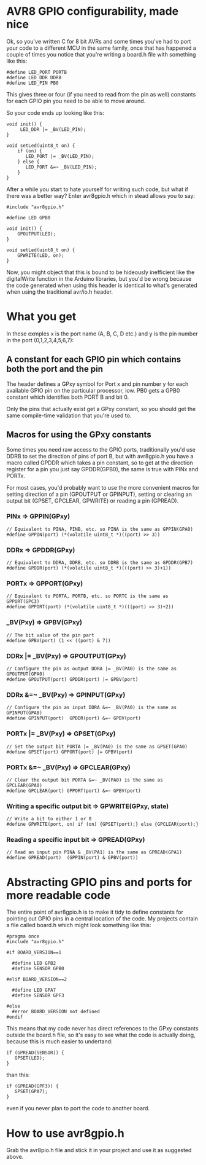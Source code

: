 # AVR8 GPIO configurability, made nice

Ok, so you've written C for 8 bit AVRs and some times you've had to port
your code to a different MCU in the same family, once that has happened
a couple of times you notice that you're writing a board.h file with
something like this:

```
#define LED_PORT PORTB
#define LED_DDR DDRB
#define LED_PIN PB0
```

This gives three or four (if you need to read from the pin as well) constants
for each GPIO pin you need to be able to move around.

So your code ends up looking like this:
```
void init() {
     LED_DDR |= _BV(LED_PIN);
}

void setLed(uint8_t on) {
    if (on) {
       LED_PORT |= _BV(LED_PIN);
    } else {
       LED_PORT &=~ _BV(LED_PIN);
    }
}
```

After a while you start to hate yourself for writing such code, but what
if there was a better way? Enter avr8gpio.h which in stead allows you to say:

```
#include "avr8gpio.h"

#define LED GPB0

void init() {
    GPOUTPUT(LED);
}

void setLed(uint8_t on) {
    GPWRITE(LED, on);
}

```

Now, you might object that this is bound to be hideously inefficient like
the digitalWrite function in the Arduino libraries, but you'd be wrong because
the code generated when using this header is identical to what's generated
when using the traditional avr/io.h header.


# What you get

In these exmples x is the port name (A, B, C, D etc.) and y is the pin number
in the port (0,1,2,3,4,5,6,7):

## A constant for each GPIO pin which contains both the port and the pin

The header defines a GPxy symbol for Port x and pin number y for each available
GPIO pin on the particular processor, iow. PB0 gets a GPB0 constant which
identifies both PORT B and bit 0.

Only the pins that actually exist get a GPxy constant, so you should get the
same compile-time validation that you're used to.


## Macros for using the GPxy constants

Some times you need raw access to the GPIO ports, traditionally you'd use
DDRB to set the direction of pins of port B, but with avr8gpio.h you have a
macro called GPDDR which takes a pin constant, so to get at the direction
register for a pin you just say GPDDR(GPB0), the same is true with PINx and
PORTx.

For most cases, you'd probably want to use the more convenient macros for
setting direction of a pin (GPOUTPUT or GPINPUT), setting or clearing
an output bit (GPSET, GPCLEAR, GPWRITE) or reading a pin (GPREAD).


### PINx => GPPIN(GPxy)
```
// Equivalent to PINA, PINB, etc. so PINA is the same as GPPIN(GPA0)
#define GPPIN(port) (*(volatile uint8_t *)((port) >> 3))
```

### DDRx => GPDDR(GPxy)

```
// Equivalent to DDRA, DDRB, etc. so DDRB is the same as GPDDR(GPB7) 
#define GPDDR(port) (*(volatile uint8_t *)(((port) >> 3)+1))
```

### PORTx => GPPORT(GPxy)
```
// Equivalent to PORTA, PORTB, etc. so PORTC is the same as GPPORT(GPC3)
#define GPPORT(port) (*(volatile uint8_t *)(((port) >> 3)+2))
```

### _BV(Pxy) => GPBV(GPxy)
```
// The bit value of the pin part
#define GPBV(port) (1 << ((port) & 7))
```

### DDRx |= _BV(Pxy) => GPOUTPUT(GPxy)
```
// Configure the pin as output DDRA |= _BV(PA0) is the same as GPOUTPUT(GPA0)
#define GPOUTPUT(port) GPDDR(port) |= GPBV(port)
```

### DDRx &=~ _BV(Pxy) => GPINPUT(GPxy)
```
// Configure the pin as input DDRA &=~ _BV(PA0) is the same as GPINPUT(GPA0)
#define GPINPUT(port)  GPDDR(port) &=~ GPBV(port)
```

### PORTx |= _BV(Pxy) => GPSET(GPxy)
```
// Set the output bit PORTA |= _BV(PA0) is the same as GPSET(GPA0)
#define GPSET(port) GPPORT(port) |= GPBV(port)
```

### PORTx &=~ _BV(Pxy) => GPCLEAR(GPxy)
```
// Clear the output bit PORTA &=~ _BV(PA0) is the same as GPCLEAR(GPA0)
#define GPCLEAR(port) GPPORT(port) &=~ GPBV(port)
```

### Writing a specific output bit => GPWRITE(GPxy, state)
```
// Write a bit to either 1 or 0
#define GPWRITE(port, on) if (on) {GPSET(port);} else {GPCLEAR(port);}
```

### Reading a specific input bit => GPREAD(GPxy)
```
// Read an input pin PINA & _BV(PA1) is the same as GPREAD(GPA1)
#define GPREAD(port)  (GPPIN(port) & GPBV(port))
```


# Abstracting GPIO pins and ports for more readable code

The entire point of avr8gpio.h is to make it tidy to define constants for
pointing out GPIO pins in a central location of the code. My projects
contain a file called board.h which might look something like this:

```
#pragma once
#include "avr8gpio.h"

#if BOARD_VERSION==1

  #define LED GPB2
  #define SENSOR GPB0

#elif BOARD_VERSION==2

  #define LED GPA7
  #define SENSOR GPF3

#else
  #error BOARD_VERSION not defined
#endif

```

This means that my code never has direct references to the GPxy constants
outside the board.h file, so it's easy to see what the code is actually doing,
because this is much easier to undertand:

```
if (GPREAD(SENSOR)) {
   GPSET(LED);
}
```

than this:
```
if (GPREAD(GPF3)) {
   GPSET(GPA7);
}
```
even if you never plan to port the code to another board.


# How to use avr8gpio.h

Grab the avr8pio.h file and stick it in your project and use it as suggested
above.
